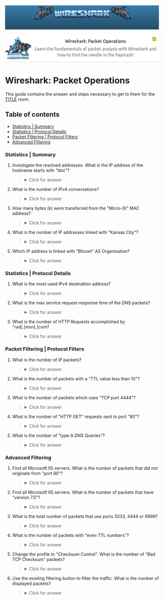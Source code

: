 ![Wireshark: Packet Operations Banner](https://github.com/Kevinovitz/TryHackMe_Writeups/blob/main/wiresharkthebasics/Wireshark_Basics_Banner.png)

<p align="center">
   <img src="https://github.com/Kevinovitz/TryHackMe_Writeups/blob/main/wiresharkpacketoperations/Wireshark_Packet_Operations_Cover.png" alt="Wireshark: Packet Operations Logo">
</p>

# Wireshark: Packet Operations

This guide contains the answer and steps necessary to get to them for the [TITLE](https://tryhackme.com/room/wiresharkpacketoperations) room.

## Table of contents

- [Statistics | Summary](#statistics--summary)
- [Statistics | Protocol Details](#statistics--protocol-details)
- [Packet Filtering | Protocol Filters](#packet-filtering--protocol-filters)
- [Advanced Filtering ](#advanced-filtering)

### Statistics | Summary

1. Investigate the resolved addresses. What is the IP address of the hostname starts with "bbc"?



   ><details><summary>Click for answer</summary></details>

2. What is the number of IPv4 conversations?



   ><details><summary>Click for answer</summary></details>

3. How many bytes (k) were transferred from the "Micro-St" MAC address?



   ><details><summary>Click for answer</summary></details>

4. What is the number of IP addresses linked with "Kansas City"?



   ><details><summary>Click for answer</summary></details>

5. Which IP address is linked with "Blicnet" AS Organisation?



   ><details><summary>Click for answer</summary></details>

### Statistics | Protocol Details

1. What is the most used IPv4 destination address?



   ><details><summary>Click for answer</summary></details>

2. What is the max service request-response time of the DNS packets?



   ><details><summary>Click for answer</summary></details>

3. What is the number of HTTP Requests accomplished by "rad[.]msn[.]com?



   ><details><summary>Click for answer</summary></details>

### Packet Filtering | Protocol Filters

1. What is the number of IP packets?



   ><details><summary>Click for answer</summary></details>

2. What is the number of packets with a "TTL value less than 10"?



   ><details><summary>Click for answer</summary></details>

3. What is the number of packets which uses "TCP port 4444"?



   ><details><summary>Click for answer</summary></details>

4. What is the number of "HTTP GET" requests sent to port "80"?



   ><details><summary>Click for answer</summary></details>

5. What is the number of "type A DNS Queries"?



   ><details><summary>Click for answer</summary></details>

### Advanced Filtering 

1. Find all Microsoft IIS servers. What is the number of packets that did not originate from "port 80"?



   ><details><summary>Click for answer</summary></details>

2. Find all Microsoft IIS servers. What is the number of packets that have "version 7.5"?



   ><details><summary>Click for answer</summary></details>

3. What is the total number of packets that use ports 3333, 4444 or 9999?



   ><details><summary>Click for answer</summary></details>

4. What is the number of packets with "even TTL numbers"?



   ><details><summary>Click for answer</summary></details>

5. Change the profile to "Checksum Control". What is the number of "Bad TCP Checksum" packets?



   ><details><summary>Click for answer</summary></details>

6. Use the existing filtering button to filter the traffic. What is the number of displayed packets?



   ><details><summary>Click for answer</summary></details>
